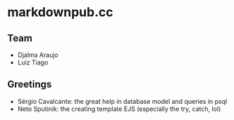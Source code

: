 # markdownpub.cc

## Team

* Djalma Araujo
* Luiz Tiago

## Greetings

* Sérgio Cavalcante: the great help in database model and queries in psql
* Neto Sputinik: the creating template EJS (especially the try, catch, lol)
